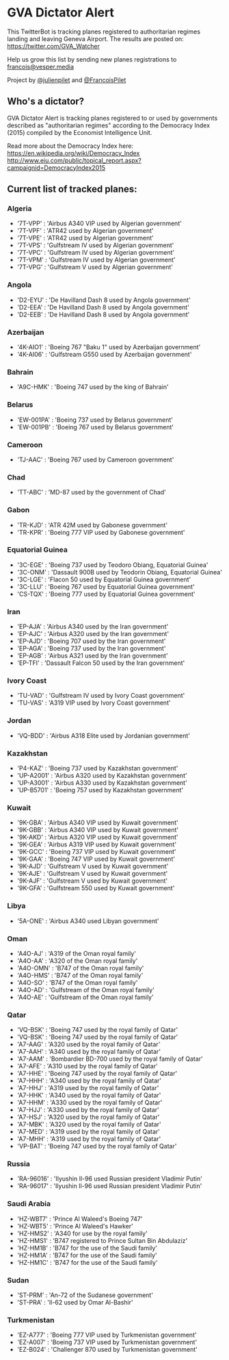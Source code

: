 # GVA Dictator Alert

This TwitterBot is tracking planes registered to authoritarian regimes landing and leaving Geneva Airport. The results are posted on:
https://twitter.com/GVA_Watcher

Help us grow this list by sending new planes registrations to francois@vesper.media

Project by <a href="https://twitter.com/julienpilet">@julienpilet</a> and <a href="https://twitter.com/FrancoisPilet">@FrancoisPilet</a>

## Who's a dictator?

GVA Dictator Alert is tracking planes registered to or used by governments described as "authoritarian regimes" according to the Democracy Index (2015) compiled by the Economist Intelligence Unit.

Read more about the Democracy Index here:
https://en.wikipedia.org/wiki/Democracy_Index
http://www.eiu.com/public/topical_report.aspx?campaignid=DemocracyIndex2015

## Current list of tracked planes:

### Algeria

* '7T-VPP' : 'Airbus A340 VIP used by Algerian government'
* '7T-VPF' : 'ATR42 used by Algerian government'
* '7T-VPE' : 'ATR42 used by Algerian government'
* '7T-VPS' : 'Gulfstream IV used by Algerian government'
* '7T-VPC' : 'Gulfstream IV used by Algerian government'
* '7T-VPM' : 'Gulfstream IV used by Algerian government'
* '7T-VPG' : 'Gulfstream V used by Algerian government'

### Angola
* 'D2-EYU' : 'De Havilland Dash 8 used by Angola government'
* 'D2-EEA' : 'De Havilland Dash 8 used by Angola government'
* 'D2-EEB' : 'De Havilland Dash 8 used by Angola government'

### Azerbaijan

* '4K-AIO1' : 'Boeing 767 "Baku 1" used by Azerbaijan government'
* '4K-AI06' : 'Gulfstream G550 used by Azerbaijan government'

### Bahrain

* 'A9C-HMK' : 'Boeing 747 used by the king of Bahrain'

### Belarus

* 'EW-001PA' : 'Boeing 737 used by Belarus government'
* 'EW-001PB' : 'Boeing 767 used by Belarus government'

### Cameroon

* 'TJ-AAC' : 'Boeing 767 used by Cameroon government'

### Chad

* 'TT-ABC' : 'MD-87 used by the government of Chad'

### Gabon
* 'TR-KJD' : 'ATR 42M used by Gabonese government'
* 'TR-KPR' : 'Boeing 777 VIP used by Gabonese government'

### Equatorial Guinea

* '3C-EGE' : 'Boeing 737 used by Teodoro Obiang, Equatorial Guinea'
* '3C-ONM' : 'Dassault 900B used by Teodorin Obiang, Equatorial Guinea'
* '3C-LGE' : 'Flacon 50 used by Equatorial Guinea government'
* '3C-LLU' : 'Boeing 767 used by Equatorial Guinea government'
* 'CS-TQX' : 'Boeing 777 used by Equatorial Guinea government'

### Iran
* 'EP-AJA' : 'Airbus A340 used by the Iran government'
* 'EP-AJC' : 'Airbus A320 used by the Iran government'
* 'EP-AJD' : 'Boeing 707 used by the Iran government'
* 'EP-AGA' : 'Boeing 737 used by the Iran government'
* 'EP-AGB' : 'Airbus A321 used by the Iran government'
* 'EP-TFI' : 'Dassault Falcon 50 used by the Iran government'

### Ivory Coast
* 'TU-VAD' : 'Gulfstream IV used by Ivory Coast government'
* 'TU-VAS' : 'A319 VIP used by Ivory Coast government'

### Jordan
* 'VQ-BDD' : 'Airbus A318 Elite used by Jordanian government'

### Kazakhstan

* 'P4-KAZ' : 'Boeing 737 used by Kazakhstan government'
* 'UP-A2001' : 'Airbus A320 used by Kazakhstan government'
* 'UP-A3001' : 'Airbus A330 used by Kazakhstan government'
* 'UP-B5701' : 'Boeing 757 used by Kazakhstan government'

### Kuwait

* '9K-GBA' : 'Airbus A340 VIP used by Kuwait government'
* '9K-GBB' : 'Airbus A340 VIP used by Kuwait government'
* '9K-AKD' : 'Airbus A320 VIP used by Kuwait government'
* '9K-GEA' : 'Airbus A319 VIP used by Kuwait government'
* '9K-GCC' : 'Boeing 737 VIP used by Kuwait government'
* '9K-GAA' : 'Boeing 747 VIP used by Kuwait government'
* '9K-AJD' : 'Gulfstream V used by Kuwait government'
* '9K-AJE' : 'Gulfstream V used by Kuwait government'
* '9K-AJF' : 'Gulfstream V used by Kuwait government'
* '9K-GFA' : 'Gulfstream 550 used by Kuwait government'

### Libya

* '5A-ONE' : 'Airbus A340 used Libyan government'

### Oman

* 'A4O-AJ' : 'A319 of the Oman royal family'
* 'A4O-AA' : 'A320 of the Oman royal family'
* 'A4O-OMN' : 'B747 of the Oman royal family'
* 'A4O-HMS' : 'B747 of the Oman royal family'
* 'A4O-SO' : 'B747 of the Oman royal family'
* 'A4O-AD' : 'Gulfstream of the Oman royal family'
* 'A4O-AE' : 'Gulfstream of the Oman royal family'

### Qatar

* 'VQ-BSK' : 'Boeing 747 used by the royal family of Qatar'
*  'VQ-BSK' : 'Boeing 747 used by the royal family of Qatar'
*  'A7-AAG' : 'A320 used by the royal family of Qatar'
*  'A7-AAH' : 'A340 used by the royal family of Qatar'
*  'A7-AAM' : 'Bombardier BD-700 used by the royal family of Qatar'
*  'A7-AFE' : 'A310 used by the royal family of Qatar'
*  'A7-HHE' : 'Boeing 747 used by the royal family of Qatar'
*  'A7-HHH' : 'A340 used by the royal family of Qatar'
*  'A7-HHJ' : 'A319 used by the royal family of Qatar'
*  'A7-HHK' : 'A340 used by the royal family of Qatar'
*  'A7-HHM' : 'A330 used by the royal family of Qatar'
*  'A7-HJJ' : 'A330 used by the royal family of Qatar'
*  'A7-HSJ' : 'A320 used by the royal family of Qatar'
*  'A7-MBK' : 'A320 used by the royal family of Qatar'
*  'A7-MED' : 'A319 used by the royal family of Qatar'
*  'A7-MHH' : 'A319 used by the royal family of Qatar'
*  'VP-BAT' : 'Boeing 747 used by the royal family of Qatar'

### Russia
* 'RA-96016' : 'Ilyushin Il-96 used Russian president Vladimir Putin'
* 'RA-96017' : 'Ilyushin Il-96 used Russian president Vladimir Putin'

### Saudi Arabia

* 'HZ-WBT7' : 'Prince Al Waleed's Boeing 747'
* 'HZ-WBT5' : 'Prince Al Waleed's Hawker'
* 'HZ-HMS2' : 'A340 for use by the royal family'
* 'HZ-HMS1' : 'B747 registered to Prince Sultan Bin Abdulaziz'
* 'HZ-HM1B' : 'B747 for the use of the Saudi family'
* 'HZ-HM1A' : 'B747 for the use of the Saudi family'
* 'HZ-HM1C' : 'B747 for the use of the Saudi family'

### Sudan

* 'ST-PRM' : 'An-72 of the Sudanese government'
* 'ST-PRA' : 'Il-62 used by Omar Al-Bashir'

### Turkmenistan
* 'EZ-A777' : 'Boeing 777 VIP used by Turkmenistan government'
* 'EZ-A007' : 'Boeing 737 VIP used by Turkmenistan government'
* 'EZ-B024' : 'Challenger 870 used by Turkmenistan government'
